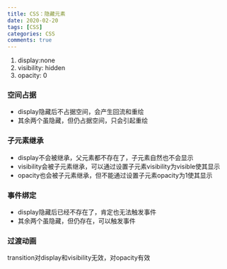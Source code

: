 ```yaml
---
title: CSS：隐藏元素
date: 2020-02-20
tags: [CSS]
categories: CSS
comments: true
---
```


1. display:none
2. visibility: hidden
3. opacity: 0

### 空间占据
- display隐藏后不占据空间，会产生回流和重绘
- 其余两个虽隐藏，但仍占据空间，只会引起重绘

### 子元素继承
- display不会被继承，父元素都不存在了，子元素自然也不会显示
- visibility会被子元素继承，可以通过设置子元素visibility为visible使其显示
- opacity也会被子元素继承，但不能通过设置子元素opacity为1使其显示

### 事件绑定
- display隐藏后已经不存在了，肯定也无法触发事件
- 其余两个虽隐藏，但仍存在，可以触发事件

### 过渡动画
transition对display和visibility无效，对opacity有效